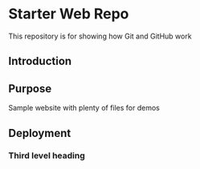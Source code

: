 # Starter Web Repo

This repository is for showing how Git and GitHub work

## Introduction

## Purpose

Sample website with plenty of files for demos

## Deployment

### Third level heading